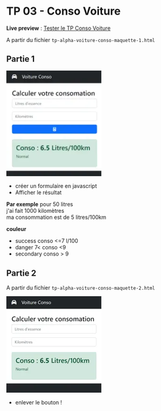 # TP 03 - Conso Voiture
**Live preview**  : 
[Tester le TP Conso Voiture](https://www.sevenvalley.fr/tp-javascript/tpa) 

A partir du fichier <code>tp-alpha-voiture-conso-maquette-1.html</code>
## Partie 1
<img src="../../img/tp/tp-apha-1.webp" width="250">

- créer un formulaire en javascript
- Afficher le résultat
 
 
**Par exemple**
pour 50 litres  
j'ai fait 1000 kilomètres  
ma consommation est de 5 litres/100km  

**couleur**
- success conso <=7 l/100
- danger  7< conso <9
- secondary conso > 9


## Partie 2
A partir du fichier <code>tp-alpha-voiture-conso-maquette-2.html</code>
  
<img src="../../img/tp/tp-apha-2.webp" width="250"> 
  
- enlever le bouton !

